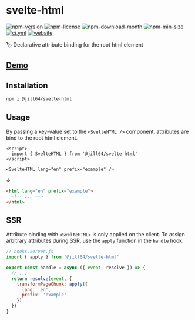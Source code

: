 <!----- BEGIN GHOST DOCS HEADER ----->

# svelte-html

[![npm-version](https://img.shields.io/npm/v/@jill64/svelte-html)](https://npmjs.com/package/@jill64/svelte-html) [![npm-license](https://img.shields.io/npm/l/@jill64/svelte-html)](https://npmjs.com/package/@jill64/svelte-html) [![npm-download-month](https://img.shields.io/npm/dm/@jill64/svelte-html)](https://npmjs.com/package/@jill64/svelte-html) [![npm-min-size](https://img.shields.io/bundlephobia/min/@jill64/svelte-html)](https://npmjs.com/package/@jill64/svelte-html) [![ci.yml](https://github.com/jill64/svelte-html/actions/workflows/ci.yml/badge.svg)](https://github.com/jill64/svelte-html/actions/workflows/ci.yml) [![website](https://img.shields.io/website?up_message=working&down_message=down&url=https%3A%2F%2Fsvelte-html.jill64.dev)](https://svelte-html.jill64.dev)

🏷️ Declarative attribute binding for the root html element

## [Demo](https://svelte-html.jill64.dev)

<!----- END GHOST DOCS HEADER ----->

## Installation

```sh
npm i @jill64/svelte-html
```

## Usage

By passing a key-value set to the `<SvelteHTML />` component, attributes are bind to the root html element.

```svelte
<script>
  import { SvelteHTML } from '@jill64/svelte-html'
</script>

<SvelteHTML lang="en" prefix="example" />
```

↓

```html
<html lang="en" prefix="example">
  <!-- ... -->
</html>
```

## SSR

Attribute binding with `<SvelteHTML>` is only applied on the client.
To assign arbitrary attributes during SSR, use the `apply` function in the `handle` hook.

```js
// hooks.server.js
import { apply } from '@jill64/svelte-html'

export const handle = async ({ event, resolve }) => {
  // ...
  return resolve(event, {
    transformPageChunk: apply({
      lang: 'en',
      prefix: 'example'
    })
  })
}
```
